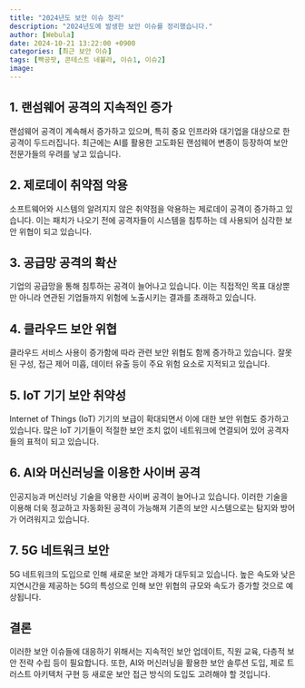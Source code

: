 ```yaml
---
title: "2024년도 보안 이슈 정리"
description: "2024년도에 발생한 보안 이슈를 정리했습니다."
author: [Webula]
date: 2024-10-21 13:22:00 +0900
categories: [최근 보안 이슈]
tags: [빡공팟, 콘테스트 네뷸라, 이슈1, 이슈2]
image:
---
```


## 1. 랜섬웨어 공격의 지속적인 증가

랜섬웨어 공격이 계속해서 증가하고 있으며, 특히 중요 인프라와 대기업을 대상으로 한 공격이 두드러집니다. 최근에는 AI를 활용한 고도화된 랜섬웨어 변종이 등장하여 보안 전문가들의 우려를 낳고 있습니다.

## 2. 제로데이 취약점 악용

소프트웨어와 시스템의 알려지지 않은 취약점을 악용하는 제로데이 공격이 증가하고 있습니다. 이는 패치가 나오기 전에 공격자들이 시스템을 침투하는 데 사용되어 심각한 보안 위협이 되고 있습니다.

## 3. 공급망 공격의 확산

기업의 공급망을 통해 침투하는 공격이 늘어나고 있습니다. 이는 직접적인 목표 대상뿐만 아니라 연관된 기업들까지 위험에 노출시키는 결과를 초래하고 있습니다.

## 4. 클라우드 보안 위협

클라우드 서비스 사용이 증가함에 따라 관련 보안 위협도 함께 증가하고 있습니다. 잘못된 구성, 접근 제어 미흡, 데이터 유출 등이 주요 위험 요소로 지적되고 있습니다.

## 5. IoT 기기 보안 취약성

Internet of Things (IoT) 기기의 보급이 확대되면서 이에 대한 보안 위협도 증가하고 있습니다. 많은 IoT 기기들이 적절한 보안 조치 없이 네트워크에 연결되어 있어 공격자들의 표적이 되고 있습니다.

## 6. AI와 머신러닝을 이용한 사이버 공격

인공지능과 머신러닝 기술을 악용한 사이버 공격이 늘어나고 있습니다. 이러한 기술을 이용해 더욱 정교하고 자동화된 공격이 가능해져 기존의 보안 시스템으로는 탐지와 방어가 어려워지고 있습니다.

## 7. 5G 네트워크 보안

5G 네트워크의 도입으로 인해 새로운 보안 과제가 대두되고 있습니다. 높은 속도와 낮은 지연시간을 제공하는 5G의 특성으로 인해 보안 위협의 규모와 속도가 증가할 것으로 예상됩니다.

## 결론

이러한 보안 이슈들에 대응하기 위해서는 지속적인 보안 업데이트, 직원 교육, 다층적 보안 전략 수립 등이 필요합니다. 또한, AI와 머신러닝을 활용한 보안 솔루션 도입, 제로 트러스트 아키텍처 구현 등 새로운 보안 접근 방식의 도입도 고려해야 할 것입니다.